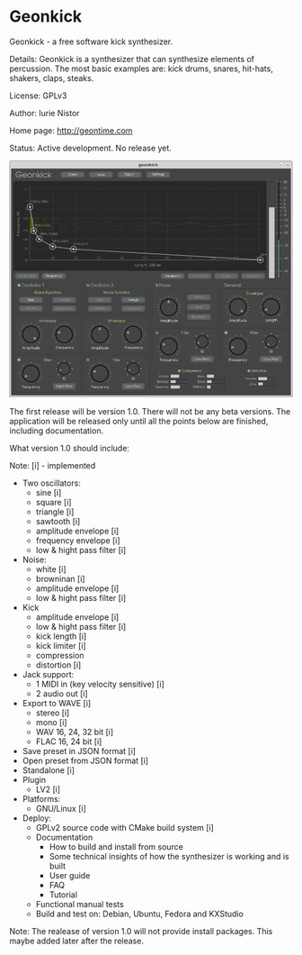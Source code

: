 # Geonkick

Geonkick - a free software kick synthesizer.

Details: Geonkick is a synthesizer that can synthesize elements
	 of percussion. The most basic examples are: kick drums,
	 snares, hit-hats, shakers, claps, steaks.

License: GPLv3

Author: Iurie Nistor

Home page: http://geontime.com

Status: Active development. No release yet.

![Screenshot](misc/Screenshot.png)

The first release will be version 1.0. There will not be any beta versions.
The application will be released only until all the points below are
finished, including documentation.

What version 1.0 should include:

Note: [i] - implemented

* Two oscillators:
     - sine [i]
     - square [i]
     - triangle [i]
     - sawtooth [i]
     - amplitude envelope [i]
     - frequency envelope [i]
     - low & hight pass filter [i]
* Noise:
     - white [i]
     - browninan [i]
     - amplitude envelope [i]
     - low & hight pass filter [i]
* Kick
     - amplitude envelope [i]
     - low & hight pass filter [i]
     - kick length [i]
     - kick limiter [i]
     - compression
     - distortion [i]
* Jack support:
     - 1 MIDI in (key velocity sensitive) [i]
     - 2 audio out [i]
* Export to WAVE [i]
     - stereo [i]
     - mono [i]
     - WAV 16, 24, 32 bit [i]
     - FLAC 16, 24 bit [i]
* Save preset in JSON format [i]
* Open preset from JSON format [i]
* Standalone [i]
* Plugin
     - LV2 [i]
* Platforms:
     - GNU/Linux [i]
* Deploy:
  - GPLv2 source code with CMake build system [i]
  - Documentation
      - How to build and install from source
      - Some technical insights of how the synthesizer is working and is built
      * User guide
      * FAQ
      * Tutorial
  - Functional manual tests
  - Build and test on: Debian, Ubuntu, Fedora and KXStudio

Note: The realease of version 1.0 will not provide install packages.
      This maybe added later after the release.
